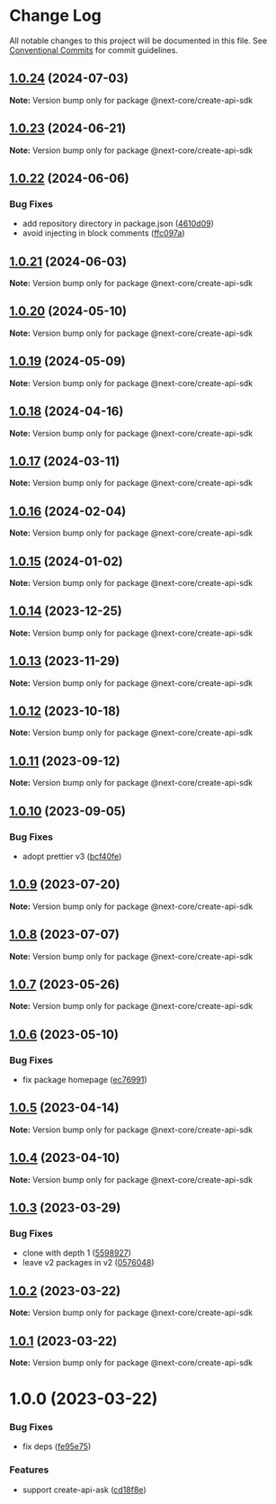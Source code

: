 # Change Log

All notable changes to this project will be documented in this file.
See [Conventional Commits](https://conventionalcommits.org) for commit guidelines.

## [1.0.24](https://github.com/easyops-cn/next-core/compare/@next-core/create-api-sdk@1.0.23...@next-core/create-api-sdk@1.0.24) (2024-07-03)

**Note:** Version bump only for package @next-core/create-api-sdk





## [1.0.23](https://github.com/easyops-cn/next-core/compare/@next-core/create-api-sdk@1.0.22...@next-core/create-api-sdk@1.0.23) (2024-06-21)

**Note:** Version bump only for package @next-core/create-api-sdk





## [1.0.22](https://github.com/easyops-cn/next-core/compare/@next-core/create-api-sdk@1.0.21...@next-core/create-api-sdk@1.0.22) (2024-06-06)


### Bug Fixes

* add repository directory in package.json ([4610d09](https://github.com/easyops-cn/next-core/commit/4610d0987f98b4cda82aa232e488f375bcfd42a3))
* avoid injecting in block comments ([ffc097a](https://github.com/easyops-cn/next-core/commit/ffc097ada3be40eadf51d065de9fd966e65779d4))





## [1.0.21](https://github.com/easyops-cn/next-core/compare/@next-core/create-api-sdk@1.0.20...@next-core/create-api-sdk@1.0.21) (2024-06-03)

**Note:** Version bump only for package @next-core/create-api-sdk





## [1.0.20](https://github.com/easyops-cn/next-core/compare/@next-core/create-api-sdk@1.0.19...@next-core/create-api-sdk@1.0.20) (2024-05-10)

**Note:** Version bump only for package @next-core/create-api-sdk





## [1.0.19](https://github.com/easyops-cn/next-core/compare/@next-core/create-api-sdk@1.0.18...@next-core/create-api-sdk@1.0.19) (2024-05-09)

**Note:** Version bump only for package @next-core/create-api-sdk





## [1.0.18](https://github.com/easyops-cn/next-core/compare/@next-core/create-api-sdk@1.0.17...@next-core/create-api-sdk@1.0.18) (2024-04-16)

**Note:** Version bump only for package @next-core/create-api-sdk





## [1.0.17](https://github.com/easyops-cn/next-core/compare/@next-core/create-api-sdk@1.0.16...@next-core/create-api-sdk@1.0.17) (2024-03-11)

**Note:** Version bump only for package @next-core/create-api-sdk





## [1.0.16](https://github.com/easyops-cn/next-core/compare/@next-core/create-api-sdk@1.0.15...@next-core/create-api-sdk@1.0.16) (2024-02-04)

**Note:** Version bump only for package @next-core/create-api-sdk





## [1.0.15](https://github.com/easyops-cn/next-core/compare/@next-core/create-api-sdk@1.0.14...@next-core/create-api-sdk@1.0.15) (2024-01-02)

**Note:** Version bump only for package @next-core/create-api-sdk





## [1.0.14](https://github.com/easyops-cn/next-core/compare/@next-core/create-api-sdk@1.0.13...@next-core/create-api-sdk@1.0.14) (2023-12-25)

**Note:** Version bump only for package @next-core/create-api-sdk





## [1.0.13](https://github.com/easyops-cn/next-core/compare/@next-core/create-api-sdk@1.0.12...@next-core/create-api-sdk@1.0.13) (2023-11-29)

**Note:** Version bump only for package @next-core/create-api-sdk





## [1.0.12](https://github.com/easyops-cn/next-core/compare/@next-core/create-api-sdk@1.0.11...@next-core/create-api-sdk@1.0.12) (2023-10-18)

**Note:** Version bump only for package @next-core/create-api-sdk





## [1.0.11](https://github.com/easyops-cn/next-core/compare/@next-core/create-api-sdk@1.0.10...@next-core/create-api-sdk@1.0.11) (2023-09-12)

**Note:** Version bump only for package @next-core/create-api-sdk





## [1.0.10](https://github.com/easyops-cn/next-core/compare/@next-core/create-api-sdk@1.0.9...@next-core/create-api-sdk@1.0.10) (2023-09-05)


### Bug Fixes

* adopt prettier v3 ([bcf40fe](https://github.com/easyops-cn/next-core/commit/bcf40feb93adcb11e649d4ffa29193116ac95ff4))





## [1.0.9](https://github.com/easyops-cn/next-core/compare/@next-core/create-api-sdk@1.0.8...@next-core/create-api-sdk@1.0.9) (2023-07-20)

**Note:** Version bump only for package @next-core/create-api-sdk





## [1.0.8](https://github.com/easyops-cn/next-core/compare/@next-core/create-api-sdk@1.0.7...@next-core/create-api-sdk@1.0.8) (2023-07-07)

**Note:** Version bump only for package @next-core/create-api-sdk





## [1.0.7](https://github.com/easyops-cn/next-core/compare/@next-core/create-api-sdk@1.0.6...@next-core/create-api-sdk@1.0.7) (2023-05-26)

**Note:** Version bump only for package @next-core/create-api-sdk





## [1.0.6](https://github.com/easyops-cn/next-core/compare/@next-core/create-api-sdk@1.0.5...@next-core/create-api-sdk@1.0.6) (2023-05-10)


### Bug Fixes

* fix package homepage ([ec76991](https://github.com/easyops-cn/next-core/commit/ec76991f1b55bebbced980f43e788070e6d4f2f7))





## [1.0.5](https://github.com/easyops-cn/next-core/compare/@next-core/create-api-sdk@1.0.4...@next-core/create-api-sdk@1.0.5) (2023-04-14)

**Note:** Version bump only for package @next-core/create-api-sdk





## [1.0.4](https://github.com/easyops-cn/next-core/compare/@next-core/create-api-sdk@1.0.3...@next-core/create-api-sdk@1.0.4) (2023-04-10)

**Note:** Version bump only for package @next-core/create-api-sdk





## [1.0.3](https://github.com/easyops-cn/next-core/compare/@next-core/create-api-sdk@1.0.2...@next-core/create-api-sdk@1.0.3) (2023-03-29)

### Bug Fixes

- clone with depth 1 ([5598927](https://github.com/easyops-cn/next-core/commit/559892771617b4bb1ab7abf5707275fec4e27a13))
- leave v2 packages in v2 ([0576048](https://github.com/easyops-cn/next-core/commit/05760482e37cadc0f2aac4cb562a1ba4913f228e))

## [1.0.2](https://github.com/easyops-cn/next-core/compare/@next-core/create-api-sdk@1.0.1...@next-core/create-api-sdk@1.0.2) (2023-03-22)

**Note:** Version bump only for package @next-core/create-api-sdk

## [1.0.1](https://github.com/easyops-cn/next-core/compare/@next-core/create-api-sdk@1.0.0...@next-core/create-api-sdk@1.0.1) (2023-03-22)

**Note:** Version bump only for package @next-core/create-api-sdk

# 1.0.0 (2023-03-22)

### Bug Fixes

- fix deps ([fe95e75](https://github.com/easyops-cn/next-core/commit/fe95e751ef2ae6e2a12a2c41dbd639029554a342))

### Features

- support create-api-ask ([cd18f8e](https://github.com/easyops-cn/next-core/commit/cd18f8e9d3df2676105438d7f772b713b615cf2a))
